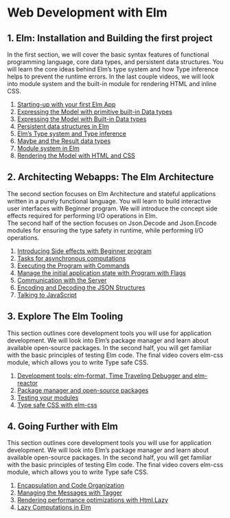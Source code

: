 # Web Development with Elm

## 1. Elm: Installation and Building the first project

In the first section, we will cover the basic syntax features of functional programming language, core data types, and persistent data structures. You will learn the core ideas behind Elm’s type system and how Type inference helps to prevent the runtime errors. In the last couple videos, we will look into module system and the built-in module for rendering HTML and inline CSS.

  1. [Starting-up with your first Elm App](/1-1-starting-up-with-your-first-elm-app/README.md)
  2. [Expressing the Model with primitive built-in Data types](/1-2-expressing-the-model-with-primitive-built-in-data-types/src/Main.elm)
  3. [Expressing the Model with Built-in Data types](/1-3-expressing-the-model-with-built-in-data-types/src/Main.elm)
  4. [Persistent data structures in Elm](/1-4-persistent-data-structures-in-elm/src/Main.elm)
  5. [Elm’s Type system and Type inference](/1-5-elms-type-system-and-type-inference/src/Main.elm)
  6. [Maybe and the Result data types](/1-6-maybe-and-result-data-types/Main.elm)
  7. [Module system in Elm](/1-7-module-system-in-elm/src/Main.elm)
  8. [Rendering the Model with HTML and CSS](/1-8-rendering-the-model-with-html-and-css/src/Main.elm#L28)
  
## 2. Architecting Webapps: The Elm Architecture

The second section focuses on Elm Architecture and stateful applications written in a purely functional language. You will learn to build interactive user interfaces with Beginner program. We will introduce the concept side effects required for performing I/O operations in Elm.  
The second half of the section focuses on Json.Decode and Json.Encode modules for ensuring the type safety in runtime, while performing I/O operations.

  1. [Introducing Side effects with Beginner program](/2-1-introducing-side-effects-with-beginner-program/src/Main.elm)
  2. [Tasks for asynchronous computations]()
  3. [Executing the Program with Commands](/2-3-executing-the-program-with-commands/src)  
  4. [Manage the initial application state with Program with Flags]()
  5. [Communication with the Server]()
  6. [Encoding and Decoding the JSON Structures]()
  7. [Talking to JavaScript]()
  
## 3. Explore The Elm Tooling

This section outlines core development tools you will use for application development. We will look into Elm’s package manager and learn about available open-source packages. In the second half, you will get familiar with the basic principles of testing Elm code. The final video covers elm-css module, which allows you to write Type safe CSS.

  1. [Development tools: elm-format, Time Traveling Debugger and elm-reactor](/3-1-development-tools-elm-format-time-traveling-debugger-and-elm-reactor/README.md)
  2. [Package manager and open-source packages](/3-2-package-manager-and-open-source-packages/README.md)
  3. [Testing your modules](/3-3-testing-your-modules/tests)
  4. [Type safe CSS with elm-css](/4-4-type-safe-css-with-elm-css/)
  
## 4. Going Further with Elm

This section outlines core development tools you will use for application development. We will look into Elm’s package manager and learn about available open-source packages. In the second half, you will get familiar with the basic principles of testing Elm code. The final video covers elm-css module, which allows you to write Type safe CSS.

  1. [Encapsulation and Code Organization](/4-1-encapsulation-and-code-organization/src/Data)
  2. [Managing the Messages with Tagger](/4-2-managing-the-messages-with-tagger/src/Main.elm#L136)
  3. [Rendering performance optimizations with Html.Lazy](/4-3-rendering-performance-optimizations-with-html-lazy/src/Main.elm#L209)
  4. [Lazy Computations in Elm]()
